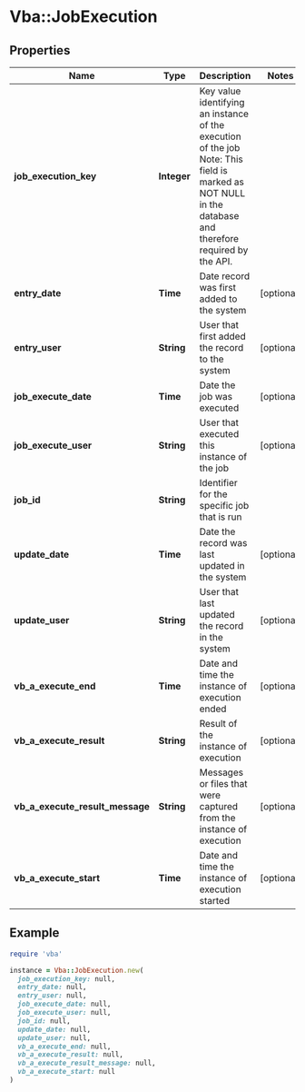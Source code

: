 # Vba::JobExecution

## Properties

| Name | Type | Description | Notes |
| ---- | ---- | ----------- | ----- |
| **job_execution_key** | **Integer** | Key value identifying an instance of the execution of the job Note: This field is marked as NOT NULL in the database and therefore required by the API. |  |
| **entry_date** | **Time** | Date record was first added to the system | [optional] |
| **entry_user** | **String** | User that first added the record to the system | [optional] |
| **job_execute_date** | **Time** | Date the job was executed | [optional] |
| **job_execute_user** | **String** | User that executed this instance of the job | [optional] |
| **job_id** | **String** | Identifier for the specific job that is run |  |
| **update_date** | **Time** | Date the record was last updated in the system | [optional] |
| **update_user** | **String** | User that last updated the record in the system | [optional] |
| **vb_a_execute_end** | **Time** | Date and time the instance of execution ended | [optional] |
| **vb_a_execute_result** | **String** | Result of the instance of execution | [optional] |
| **vb_a_execute_result_message** | **String** | Messages or files that were captured from the instance of execution | [optional] |
| **vb_a_execute_start** | **Time** | Date and time the instance of execution started | [optional] |

## Example

```ruby
require 'vba'

instance = Vba::JobExecution.new(
  job_execution_key: null,
  entry_date: null,
  entry_user: null,
  job_execute_date: null,
  job_execute_user: null,
  job_id: null,
  update_date: null,
  update_user: null,
  vb_a_execute_end: null,
  vb_a_execute_result: null,
  vb_a_execute_result_message: null,
  vb_a_execute_start: null
)
```

